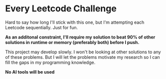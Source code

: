 # Every Leetcode Challenge

Hard to say how long I'll stick with this one, but I'm attempting each Leetcode sequentially. Just for fun.

**As an additonal constraint, I'll require my solution to beat 90% of other solutions in runtime or memory (preferably both) before I push.**

This project may develop slowly. I won't be looking at other solutions to any of these problems. But I will let the problems motivate my research so I can fill the gaps in my programming knowledge.

**No AI tools will be used**